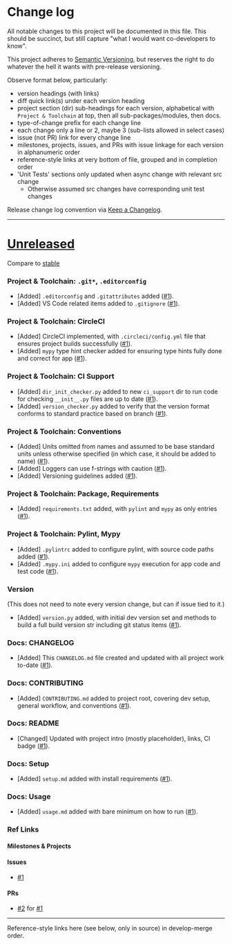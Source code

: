 # Change log
All notable changes to this project will be documented in this file.  This
should be succinct, but still capture "what I would want co-developers to know".

This project adheres to [Semantic Versioning](http://semver.org/), but reserves
the right to do whatever the hell it wants with pre-release versioning.

Observe format below, particularly:
- version headings (with links)
- diff quick link(s) under each version heading
- project section (dir) sub-headings for each version, alphabetical with
      `Project & Toolchain` at top, then all sub-packages/modules, then docs.
- type-of-change prefix for each change line
- each change only a line or 2, maybe 3 (sub-lists allowed in select cases)
- issue (not PR) link for every change line
- milestones, projects, issues, and PRs with issue linkage for each version in
      alphanumeric order
- reference-style links at very bottom of file, grouped and in completion order
- 'Unit Tests' sections only updated when async change with relevant src change
  - Otherwise assumed src changes have corresponding unit test changes

Release change log convention via
[Keep a Changelog](http://keepachangelog.com/).


---


# [Unreleased](https://github.com/VoltServer/UL1400-1_analyzer/tree/develop)

Compare to [stable](https://github.com/VoltServer/UL1400-1_analyzer/compare/stable...develop)


### Project & Toolchain: `.git*`, `.editorconfig`
- [Added] `.editorconfig` and `.gitattributes` added ([#1][]).
- [Added] VS Code related items added to `.gitignore` ([#1][]).


### Project & Toolchain: CircleCI
- [Added] CircleCI implemented, with `.circleci/config.yml` file that ensures
      project builds successfully ([#1][]).
- [Added] `mypy` type hint checker added for ensuring type hints fully done and
      correct for app ([#1][]).


### Project & Toolchain: CI Support
- [Added] `dir_init_checker.py` added to new `ci_support` dir to run code for
      checking `__init__.py` files are up to date ([#1][]).
- [Added] `version_checker.py` added to verify that the version format conforms
      to standard practice based on branch ([#1][]).


### Project & Toolchain: Conventions
- [Added] Units omitted from names and assumed to be base standard units unless
      otherwise specified (in which case, it should be added to name) ([#1][]).
- [Added] Loggers can use f-strings with caution ([#1][]).
- [Added] Versioning guidelines added ([#1][]).


### Project & Toolchain: Package, Requirements
- [Added] `requirements.txt` added, with `pylint` and `mypy` as only entries
      ([#1][]).


### Project & Toolchain: Pylint, Mypy
- [Added] `.pylintrc` added to configure pylint, with source code paths added
      ([#1][]).
- [Added] `.mypy.ini` added to configure `mypy` execution for app code and test
      code ([#1][]).


### Version
(This does not need to note every version change, but can if issue tied to it.)
- [Added] `version.py` added, with initial dev version set and methods to build
      a full build version str including git status items ([#1][]).


### Docs: CHANGELOG
- [Added] This `CHANGELOG.md` file created and updated with all project work
      to-date ([#1][]).


### Docs: CONTRIBUTING
- [Added] `CONTRIBUTING.md` added to project root, covering dev setup, general
      workflow, and conventions ([#1][]).


### Docs: README
- [Changed] Updated with project intro (mostly placeholder), links, CI badge
      ([#1][]).


### Docs: Setup
- [Added] `setup.md` added with install requirements ([#1][]).


### Docs: Usage
- [Added] `usage.md` added with bare minimum on how to run ([#1][]).


### Ref Links

#### Milestones & Projects

#### Issues
- [#1][]

#### PRs
- [#2][] for [#1][]

---


Reference-style links here (see below, only in source) in develop-merge order.

[#1]: https://github.com/VoltServer/ul1400_1_analyzer/issues/1 'Issue #1'

[#2]: https://github.com/VoltServer/ul1400_1_analyzer/pull/2 'PR #2'
